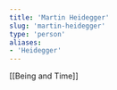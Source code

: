 ```yaml
---
title: 'Martin Heidegger'
slug: 'martin-heidegger'
type: 'person'
aliases:
- 'Heidegger'
---
```


[[Being and Time]]